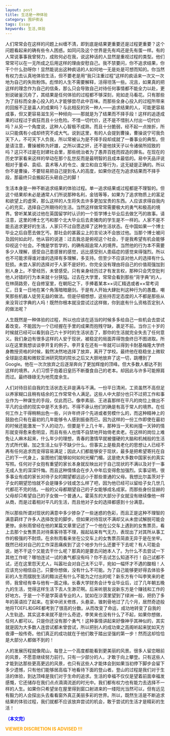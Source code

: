 ```yaml
---
layout: post
title: 生活是一种体验
category: 围炉夜话
tags: Essay
keywords: 生活,体验
---
```


人们常常会在这样的问题上纠缠不清，即到底是结果更重要还是过程更重要？这个问题看起来的确有些令人困惑。如同问及这个世界是先有鸡还是先有蛋一样。有的人常说事事我曾努力，成败何必在我，说这种话的人显然是重视过程的类型。他们常常可以在一无所成之后用这样的理由安慰自己。我不禁要问，你不追求结果，你干个什么劲呀你！显然能说出这种疯话的人如何地一无是处是可想而知的。你当然有权力去认真地体验生活，但不要老是用“我只注重过程”这样的疯话来一次又一次地为自己的失败粉饰。彪悍的人生不需要解释，活得坦荡一些。况且，如果真的把这样的理念作为自己的信条，那么只会导致自己对待任何事情都不能全力以赴，更别说破釜沉舟了，其结果是任何体验的过程都不够深刻，宛如走马看花。只有那些为了目标而全身心投入的人才能够尝尽此中百味。而那些全身心投入的过程所带来的回报不正是喜人的成果吗？与此相反的另一种人——追求结果的人，可能更容易成事，但又更容易滋生另一种倾向——那就是为了结果而不择手段！这样的追逐成果的过程过于疯狂而且十分危险。不惜一切代价，还不是不惜别人付出一切代价吗？从另一个角度说，这种人心智极不成熟，而且十分脆弱，经不起一点挫折，所以只能偶有小成却终究不成大气。说到这里，有的人会提到曹操，曹操说宁可我负天下人，不可天下人负我，所以常被认为是不择手段却成就了一番事业的典型。但是请注意，曹操被称为奸雄，之所以谓之奸，还不是他挟天子以令诸侯所招致的吗？这只不过是在封建社会里，那些统治者为了愚弄百姓而捏造的罪名。在现在的历史学家看来这样的举动在那个乱世反而是最明智的且成本最低的。易中天品评说相对于董卓、袁绍、袁术等人的令立、废立和自立等行为，这无疑是正确的。所以你不是曹操，不要轻易把自己提到名人的高度，如果你还在为追求结果而不择手段，那最终只会搬起石头砸自己的脚！

生活本身是一种不断追求结果的体验过程。单一追求结果或过程都是不理智的。但这个结果却未必是通常人们所说那种名利，金钱等等，如果为了追求物质上的富足和欲望上的虚荣，那么这样的人生将失去许多更加宝贵的东西。人应该求得自我内心的充实，选择自己所期待的生活。当然这样做常常需要极大的勇气和极高的境界。曾听某某说过他在英国留学时认识的一个哲学博士毕业后去做乞丐的故事。请注意，这里的博士乞丐和那个北大毕业后去卖猪肉的学生是不一样的。人家不是不能去追求更好的生活，人家只不过自愿选择了这种生活状态。在中国如果一个博士毕业之后自愿去做乞丐，那社会的甚嚣尘上的言论决不会放过他。当那个博士被问及因何如此时，他从容的说道：过去我总是俯视这个社会，于是我希望有机会能够仰视这个社会。不愧是学哲学的，的确有超逾常人的境界。当然他的行为本不需要多少人理解，感受自己患感冒的感觉，远比感受别人患癌症的感觉来得强烈。所以也不可能求得谁对谁的选择有多理解，多支持。但至少不应该对他人的选择有什么贬损。未尝人家的选择对于人家不是好的，你完全没有理由将自己的价值观强加到别人身上。不曾经历，未曾感受。只有亲身经历过才有发言权，那种只会凭空批判他人对错的行为本来就十分狭隘。过去在大学里，常常会看到那些“背字典”的人，在林荫路旁，在自修室里，在朝阳之下，手捧着某本××词汇精选或者××常考词汇，日复一日地在某个角落暗暗磨剑。于是有人开始大肆批判这种行为的愚蠢，嘲笑那些机器人徒劳无益的做法。但是仔细想想，这些持否定态度的人不都是那些从来没背过字典的人吗！既然你根本就没尝试过这样做，你到底有什么资格否定别人的做法呢？

人生既然是一种体验的过程，所以也应该在适当的时候多多给自己一些机会去尝试着改变。不能因为一个已经握在手里的成果而抱残守缺，裹足不前。当你三十岁的时候就已经可以看到自己六十岁时的生活状态了，那你的生活就完全失去了任何意义。我们身边有很多这样的人安于现状，被稳定的局面弄得饱食终日不图进取。所以在这里我想谈谈李开复的例子。李开复在还有一年就可以得到卡耐基梅隆大学终身教授资格的时候，毅然决然地选择了放弃，离开了学校。最终他在稳稳坐上微软全球副总裁和微软亚洲研究院的院长之后又大胆地放弃了这一切，跳槽到了Google。他在一次次放弃之后逐渐奔向了更加辉煌的顶峰。但大多数人都达不到这样的境界。人们习惯于抱着旧皇历不断蚕食自己的老本。却因此与许多可能擦肩而过。最终碌碌无为地荒度余生。

人们对待目前自我的生活状态无非是满与不满。一份平日清闲，工资虽然不高但足以养家糊口且稍有结余的工作常常令人满足。这些人中大部分也只不过把工作和事业作为一种谋生的手段，仅此而已。像李素丽、王进喜那样在平凡的岗位上做出不平凡的业绩的现实中是不太多的。不得不承认他们的确是有高于常人的境界。在任何工作上干得稍稍出色一些，兴许年终评个先进或者劳模什么的，而这种精神上的鼓励也只有在最初的几年能够令人感到振奋而已。因为这样的一份工作即使在最初的时候还能激发一下人的动力，但要是干上几十年，那种当一天和尚撞一天钟的情形就变得愈来愈明显，而且有些人也情不自禁地开始倚老卖老。在这样的岗位上难免让人麻木起来，什么年少的理想，青春的激情早就被僵硬的大脑和机械般的生活方式所代替。加之生活上似乎不缺少什么，但事实上是极具老化的思想让人已经不再有任何追求而变得容易满足；因此人们都能够安于现状，最多是把希望寄托在自己的下一代身上，妄图他们能够如何如何光耀门楣，这是绝大多数中国家长的真实写照。任何对子女抱有重望的家长本身就反映出对于自己现状的不满以及对于一事无成人生的深深忏悔。而且这种情愫会在步入中年后变得愈加强烈。实事证明，很多事业有成的家长对待子女的期望都远远小于那些普通的父母。我想比尔盖茨对于子女的期望恐怕就不会是赚多少钱或怎么样了吧，因为他已经可以留给子女几世几代都花不完的钱。一般的父母都期望自己的子女能够成名成家。而那些身份显赫的父母却只希望自己的子女做一个普通人。霍英东的大部分子女就没有继续像他一样从商，而是过着相对平凡的生活，而且他对子女的选择都感到十分满意。

所以那些所谓对现状的满意中多少掺杂了一些迷惑的色彩，而且正是这种不理智的满意羁绊了许多人选择改变的脚步。但如果对待现状不满却又从未尝试解脱可能会更惨。余秋雨曾经在他的某篇文章里记述了一个他在公交车上遇到的女售票员，看上去那个女售票员对待乘客待答不理，报起站来有气无力，表现出了对其所从事工作的极强的不耐烦。在余秋雨看来坐在公交车上的女售票员简直无异于是在坐牢。既然已经对自己的工作深恶痛疾到了这个地步为什么还要干下去呢？有人可能会说，她不干这个又能去干什么呢？那真的是要去问她本人了。为什么不去尝试一下其他工作呢？哪怕连试一试的勇气都没有吗？你不去试怎么知道不行！自己试都不试，还在这里怨天尤人，叫嚣社会对自己太不公平，宛如一幅怀才不遇的酸相！人应该充分相信自己，只要你想做，没有什么不可能。为了自己能够更好得去体验多彩的人生而摆脱生活的黯淡还有什么不能为之付出的呢？新东方有个叫李笑来的老师，我曾经有幸与他有一面之缘。长春大学财务会计专业毕业后，过了几年朝五晚九的生活，觉得这样生活下去人生渺茫啊。后来听朋友说新东方是个赚钱和工作的好地方。于是一个不是学英语专业的人，犹如在沙漠里望到了绿洲一般，把扔了多年的英语捡了起来。在家中闭关修炼，头悬梁，锥刺骨地过了几个月，居然奇迹般地将TOEFL和GRE都考到了很高的分数。从而改变了命运，成功地转变了自我的人生轨迹。其实这本来就不是什么奇迹，李笑来也没有什么了不起，如果你想做，任何人都可以。只是你还没有那个勇气！这种事情讲起来好像神乎其神似的，其实就是因为大多数人连尝试都未曾尝试，所以把别人的成功束之高阁听起来犹如天方夜谭一般传奇。他们真正的成功就在于他们敢于踏出坚强的第一步！然而这却恰恰是大部分人都做不到的！

人的发展历程就像爬山，每登上一个高度都能看到更美丽的风景。很多人留恋眼前的风景，不愿意继续努力前行。只有一少部分的人，才敢于向上攀登。只有这些人才能到达那些更高更远的风景，也只有这些人才能体会到如果当初停下脚步会留下多少遗憾，只有他们能够居高临下地看待下面的登山者。登山的过程是我们对于生活的体验，到达顶峰是我们对于生命的追求。生活的幸福不仅仅是望着前面幸福发感慨，它还储存在我们点点滴滴流逝的时光中。我们都有权力也有能力去选择不一样的人生。如果你只希望坐在屋里得到窗口射进来的一缕阳光当然可以，但有远见有毅力的人会探出头去看看窗外真正美丽多彩的世界。所以，既然生活是不断追求结果的体验过程，我们就都不应该放弃尝试的机会，敢于尝试的生活才是精彩的生活！<br>

<span style="color:blue">**（本文完）**</span>

**<span style="color:Orange"> VIEWER DISCRETION IS ADVISED !!! </span>**

